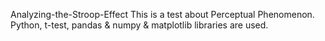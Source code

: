 Analyzing-the-Stroop-Effect
This is a test about Perceptual Phenomenon.
Python, t-test, pandas & numpy & matplotlib libraries are used.
